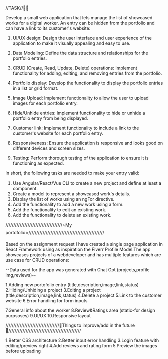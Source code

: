 //TASK//👩‍💻

Develop a small web application that lets manage the list of showcased works for a digital worker.
An entry can be hidden from the portfolio and can have a link to its customer's website:

1. UI/UX design: Design the user interface and user experience of the application to make it visually appealing and easy to use.

2. Data Modeling: Define the data structure and relationships for the portfolio entries.

3. CRUD (Create, Read, Update, Delete) operations: Implement functionality for adding, editing, and removing entries from the portfolio.

4. Portfolio display: Develop the functionality to display the portfolio entries in a list or grid format.

5. Image Upload: Implement functionality to allow the user to upload images for each portfolio entry.

6. Hide/Unhide entries: Implement functionality to hide or unhide a portfolio entry from being displayed.

7. Customer link: Implement functionality to include a link to the customer's website for each portfolio entry.

8. Responsiveness: Ensure the application is responsive and looks good on different devices and screen sizes.

9. Testing: Perform thorough testing of the application to ensure it is functioning as expected.

In short, the following tasks are needed to make your entry valid:

1. Use Angular/React/Vue CLI to create a new project and define at least a component.
2. Create a model to represent a showcased work's details.
3. Display the list of works using an ngFor directive.
4. Add the functionality to add a new work using a form.
5. Add the functionality to edit an existing work.
6. Add the functionality to delete an existing work.

////////////////////////////////////⭐My portofolio⭐////////////////////////////////////////////////

Based on the assignment request I have created a single page application in React Framework using as inspiration the Fiverr Profile Model.The app showcases projects of a webdeveloper and has multiple features which are use case for CRUD operations:

--Data used for the app was generated with Chat Gpt (projects,profile img,reviews)--

1.Adding new portofolio entry (title,description,image,link,status)
2.Hiding/Unhiding a project
3.Editing a project (title,description,image,link,status)
4.Delete a project
5.Link to the customer website
6.Error handling for form inputs

7.General info about the worker
8.Review&Ratings area (static-for design purpsoses)
9.UI/UX
10.Responsive layout

//////////////////////////////////🌟Things to improve/add in the future🌟//////////////////////////////////////////////

1.Better CSS architecture
2.Better input error handling
3.Login feature with editing/preview right
4.Add reviews and rating form
5.Preview the images before uploading

